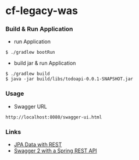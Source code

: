 # cf-legacy-was

### Build & Run Application

* run Application 
```
$ ./gradlew bootRun
```

* build jar & run Application 
```
$ ./gradlew build
$ java -jar build/libs/todoapi-0.0.1-SNAPSHOT.jar
```

### Usage

* Swagger URL 
```
http://localhost:8080/swagger-ui.html
```

### Links

* [JPA Data with REST](https://spring.io/guides/gs/accessing-data-rest/)
* [Swagger 2 with a Spring REST API](https://www.baeldung.com/swagger-2-documentation-for-spring-rest-api)